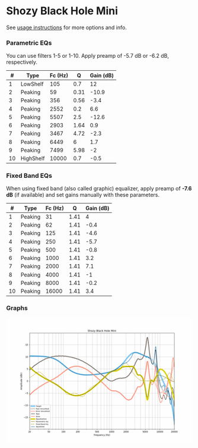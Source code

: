 # Shozy Black Hole Mini
See [usage instructions](https://github.com/jaakkopasanen/AutoEq#usage) for more options and info.

### Parametric EQs
You can use filters 1-5 or 1-10. Apply preamp of -5.7 dB or -6.2 dB, respectively.

|   # | Type      |   Fc (Hz) |    Q |   Gain (dB) |
|-----|-----------|-----------|------|-------------|
|   1 | LowShelf  |       105 | 0.7  |        12   |
|   2 | Peaking   |        59 | 0.31 |       -10.9 |
|   3 | Peaking   |       356 | 0.56 |        -3.4 |
|   4 | Peaking   |      2552 | 0.2  |         6.6 |
|   5 | Peaking   |      5507 | 2.5  |       -12.6 |
|   6 | Peaking   |      2903 | 1.64 |         0.9 |
|   7 | Peaking   |      3467 | 4.72 |        -2.3 |
|   8 | Peaking   |      6449 | 6    |         1.7 |
|   9 | Peaking   |      7499 | 5.98 |        -2   |
|  10 | HighShelf |     10000 | 0.7  |        -0.5 |

### Fixed Band EQs
When using fixed band (also called graphic) equalizer, apply preamp of **-7.6 dB** (if available) and set gains manually with these parameters.

|   # | Type    |   Fc (Hz) |    Q |   Gain (dB) |
|-----|---------|-----------|------|-------------|
|   1 | Peaking |        31 | 1.41 |         4   |
|   2 | Peaking |        62 | 1.41 |        -0.4 |
|   3 | Peaking |       125 | 1.41 |        -4.6 |
|   4 | Peaking |       250 | 1.41 |        -5.7 |
|   5 | Peaking |       500 | 1.41 |        -0.8 |
|   6 | Peaking |      1000 | 1.41 |         3.2 |
|   7 | Peaking |      2000 | 1.41 |         7.1 |
|   8 | Peaking |      4000 | 1.41 |        -1   |
|   9 | Peaking |      8000 | 1.41 |        -0.2 |
|  10 | Peaking |     16000 | 1.41 |         3.4 |

### Graphs
![](./Shozy%20Black%20Hole%20Mini.png)
